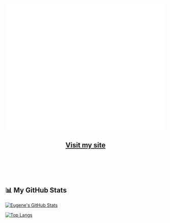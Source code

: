 <!-- <h1 align="center">👋 Hello! I'm Eugene.</h1>
<h2 align="center">Currently a SWE</h2>
<h3 align="center">Welcome to my github profile </h3>
<p align="center">
  <a href="https://eugeneteu.github.io/">Portfolio</a> •
  <a href="https://www.linkedin.com/in/eugeneteu/">Linkedin</a>
</p>
 -->
<div align="center">
	<br>
	<a href="https://github.com/EugeneTeu/EugeneTeu/master/info.svg">
		<img src="info.svg" width="800" height="400" alt="Click to see the source">
	</a>
	<br/>
	<h2><a href="https://eugeneteu.me">Visit my site</a></h2>
	<br/>
</div>

<br/>
  <br/>
  
  <br/>


## 📊 My GitHub Stats

[![Eugene's GitHub Stats](https://github-readme-stats.vercel.app/api?username=EugeneTeu&show_icons=true&theme=radical)](https://github.com/anuraghazra/github-readme-stats)

[![Top Langs](https://github-readme-stats.vercel.app/api/top-langs/?username=EugeneTeu&layout=compact&theme=radical)](https://github.com/anuraghazra/github-readme-stats)




